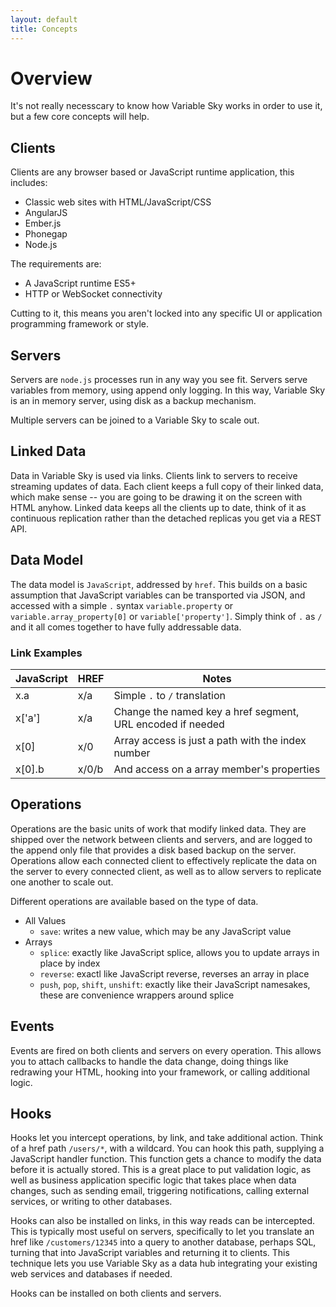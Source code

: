 ```yaml
---
layout: default
title: Concepts
---
```


# Overview
It's not really necesscary to know how Variable Sky works in order to use
it, but a few core concepts will help.

## Clients
Clients are any browser based or JavaScript runtime application, this
includes:

* Classic web sites with HTML/JavaScript/CSS
* AngularJS
* Ember.js
* Phonegap
* Node.js

The requirements are:

* A JavaScript runtime ES5+
* HTTP or WebSocket connectivity

Cutting to it, this means you aren't locked into any specific UI or
application programming framework or style.

## Servers
Servers are `node.js` processes run in any way you see fit. Servers
serve variables from memory, using append only logging. In this way,
Variable Sky is an in memory server, using disk as a backup mechanism.

Multiple servers can be joined to a Variable Sky to scale out.

## Linked Data
Data in Variable Sky is used via links. Clients link to servers to
receive streaming updates of data. Each client keeps a full copy of
their linked data, which make sense -- you are going to be drawing it on
the screen with HTML anyhow. Linked data keeps all the clients up to
date, think of it as continuous replication rather than the detached
replicas you get via a REST API.

## Data Model
The data model is `JavaScript`, addressed by `href`. This builds on a
basic assumption that JavaScript variables can be transported via JSON,
and accessed with a simple `.` syntax `variable.property` or
`variable.array_property[0]` or `variable['property']`. Simply think of
`.` as `/` and it all comes together to have fully addressable data.

### Link Examples
| JavaScript | HREF | Notes |
| ---------- | ---- | ----- |
| x.a | x/a | Simple `.` to `/` translation |
| x['a'] | x/a | Change the named key a href segment, URL encoded if needed |
| x[0] | x/0 | Array access is just a path with the index number |
| x[0].b | x/0/b| And access on a array member's properties |

## Operations
Operations are the basic units of work that modify linked data. They are
shipped over the network between clients and servers, and are logged to
the append only file that provides a disk based backup on the server.
Operations allow each connected client to effectively replicate the data
on the server to every connected client, as well as to allow servers to
replicate one another to scale out.

Different operations are available based on the type of data.

* All Values
  * `save`: writes a new value, which may be any JavaScript value
* Arrays
  * `splice`: exactly like JavaScript splice, allows you to update
    arrays in place by index
  * `reverse`: exactl like JavaScript reverse, reverses an array in
    place
  * `push`, `pop`, `shift`, `unshift`: exactly like their JavaScript
    namesakes, these are convenience wrappers around splice

## Events
Events are fired on both clients and servers on every operation. This
allows you to attach callbacks to handle the data change, doing things
like redrawing your HTML, hooking into your framework, or calling
additional logic.

## Hooks
Hooks let you intercept operations, by link, and take additional action.
Think of a href path `/users/*`, with a wildcard. You can hook this
path, supplying a JavaScript handler function. This function gets a
chance to modify the data before it is actually stored. This is a great
place to put validation logic, as well as business application specific
logic that takes place when data changes, such as sending email,
triggering notifications, calling external services, or writing to other
databases.

Hooks can also be installed on links, in this way reads can be
intercepted. This is typically most useful on servers, specifically to
let you translate an href like `/customers/12345` into a query to
another database, perhaps SQL, turning that into JavaScript variables
and returning it to clients. This technique lets you use Variable Sky as
a data hub integrating your existing web services and databases if
needed.

Hooks can be installed on both clients and servers.
